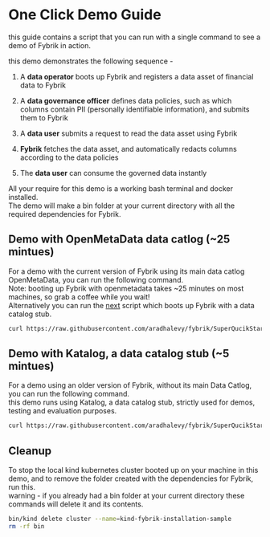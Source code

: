 # One Click Demo Guide

this guide contains a script that you can run with a single command to see a demo of Fybrik in action.  

this demo demonstrates the following sequence -  

1. A **data operator** boots up Fybrik and registers a data asset of financial data to Fybrik

2. A **data governance officer** defines data policies, such as which columns contain PII (personally identifiable information), and submits them to Fybrik

3. A **data user** submits a request to read the data asset using Fybrik

4. **Fybrik** fetches the data asset, and automatically redacts columns according to the data policies

5. The **data user** can consume the governed data instantly

All your require for this demo is a working bash terminal and docker installed.  
The demo will make a bin folder at your current directory with all the required dependencies for Fybrik.

## Demo with OpenMetaData data catlog (~25 mintues)
For a demo with the current version of Fybrik using its main data catlog OpenMetaData, you can run the following command.  
Note: booting up Fybrik with openmetadata takes ~25 minutes on most machines, so grab a coffee while you wait!  
Alternatively you can run the [next](#demo-with-katalog-a-data-catalog-stub-5-mintues) script which boots up Fybrik with a data catalog stub.  

```bash
curl https://raw.githubusercontent.com/aradhalevy/fybrik/SuperQucikStart/samples/OneClickDemo/OneClickDemo-OMD.sh | bash -
```

## Demo with Katalog, a data catalog stub (~5 mintues)
For a demo using an older version of Fybrik, without its main Data Catlog, you can run the following command.  
this demo runs using Katalog, a data catalog stub, strictly used for demos, testing and evaluation purposes.

```bash
curl https://raw.githubusercontent.com/aradhalevy/fybrik/SuperQucikStart/samples/OneClickDemo/OneClickDemo-Katalog.sh | bash -
```

## Cleanup

To stop the local kind kubernetes cluster booted up on your machine in this demo, and to remove the folder created with the dependencies for Fybrik, run this.  
warning - if you already had a bin folder at your current directory these commands will delete it and its contents.

```bash
bin/kind delete cluster --name=kind-fybrik-installation-sample
rm -rf bin 
```